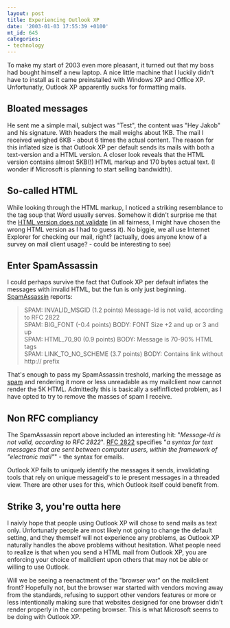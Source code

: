 ```yaml
---
layout: post
title: Experiencing Outlook XP
date: '2003-01-03 17:55:39 +0100'
mt_id: 645
categories:
- technology
---
```

To make my start of 2003 even more pleasant, it turned out that my boss had bought himself a new laptop. A nice little machine that I luckily didn't have to install as it came preinstalled with Windows XP and Office XP. Unfortunatly, Outlook XP apparently sucks for formatting mails.

<!--more-->

<h2>Bloated messages</h2>

He sent me a simple mail, subject was "Test", the content was "Hey Jakob" and his signature. With headers the mail weighs about 1KB. The mail I received weighed 6KB - about 6 times the actual content. The reason for this inflated size is that Outlook XP per default sends its mails with both a text-version and a HTML version. A closer look reveals that the HTML version contains almost 5KB(!) HTML markup and 170 bytes actual text. (I wonder if Microsoft is planning to start selling bandwidth).

<h2>So-called HTML</h2>

While looking through the HTML markup, I noticed a striking resemblance to the tag soup that Word usually serves. Somehow it didn't surprise me that the <a href="http://validator.w3.org/check?uri=http%3A%2F%2Fmentalized.net%2Fjournal%2Farchives%2Foutlookxp%2FOutlookXPMessage.html&amp;charset=%28detect+automatically%29&amp;doctype=HTML+4.01+Transitional">HTML version does not validate</a> (in all fairness, I might have chosen the wrong HTML version as I had to guess it). No biggie, we all use Internet Explorer for checking our mail, right? (actually, does anyone know of a survey on mail client usage? - could be interesting to see)

<h2>Enter SpamAssassin</h2>

I could perhaps survive the fact that Outlook XP per default inflates the messages with invalid HTML, but the fun is only just beginning. <a href="http://www.spamassassin.org" title="SpamAssassin website">SpamAssassin</a> reports:

<blockquote>
<p>
SPAM: INVALID_MSGID      (1.2 points)  Message-Id is not valid, according to RFC 2822<br />
SPAM: BIG_FONT           (-0.4 points) BODY: FONT Size +2 and up or 3 and up<br />
SPAM: HTML_70_90         (0.9 points)  BODY: Message is 70-90% HTML tags<br />
SPAM: LINK_TO_NO_SCHEME  (3.7 points)  BODY: Contains link without http:// prefix<br />
</p>
</blockquote>

That's enough to pass my SpamAssassin treshold, marking the message as [spam](https://www.emailsherpa.net/knows/spam/) and rendering it more or less unreadable as my mailclient now cannot render the 5K HTML. Admittedly this is basically a selfinflicted problem, as I have opted to try to remove the masses of spam I receive.

<h2>Non RFC compliancy</h2>

The SpamAssassin report above included an interesting hit: "<cite>Message-Id is not valid, according to RFC 2822</cite>". <a href="http://www.faqs.org/rfcs/rfc2822.html" title="RFC 2822">RFC 2822</a> specifies "<cite>a syntax for text messages that are sent between computer users, within the framework of "electronic mail"</cite>" - the syntax for emails.

Outlook XP fails to uniquely identify the messages it sends, invalidating tools that rely on unique messageid's to ie present messages in a threaded view. There are other uses for this, which Outlook itself could benefit from.

<h2>Strike 3, you're outta here</h2>

I naivly hope that people using Outlook XP will chose to send mails as text only. Unfortunatly people are most likely not going to change the default setting, and they themself will not experience any problems, as Outlook XP naturally handles the above problems without hesitation. What people need to realize is that when you send a HTML mail from Outlook XP, you are enforcing your choice of mailclient upon others that may not be able or willing to use Outlook.

Will we be seeing a reenactment of the "browser war" on the mailclient front? Hopefully not, but the browser war started with vendors moving away from the standards, refusing to support other vendors features or more or less intentionally making sure that websites designed for one browser didn't render properly in the competing browser. This is what Microsoft seems to be doing with Outlook XP.
